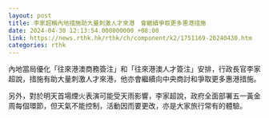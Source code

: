 ```yaml
---
layout: post
title: 李家超稱內地措施助大量刺激人才來港　會繼續爭取更多惠港措施
date: 2024-04-30 12:13:54.000000000 +08:00
link: https://news.rthk.hk/rthk/ch/component/k2/1751169-20240430.htm
categories: rthk
---
```


內地當局優化「往來港澳商務簽注」和「往來港澳人才簽注」安排，行政長官李家超說，措施有助大量刺激人才來港，他亦會繼續向中央商討和爭取更多惠港措施。

另外，對於明天首場煙火表演可能受天雨影響，李家超說，政府全面部署五一黃金周每個環節，但天氣不能控制，活動因而要更改，亦是大家旅行常有的體驗。
